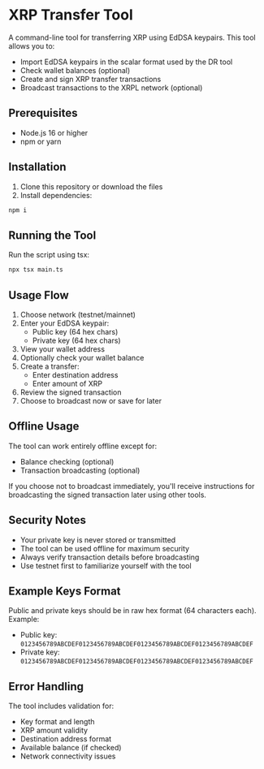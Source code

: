 # XRP Transfer Tool

A command-line tool for transferring XRP using EdDSA keypairs. This tool
allows you to:
- Import EdDSA keypairs in the scalar format used by the DR tool
- Check wallet balances (optional)
- Create and sign XRP transfer transactions
- Broadcast transactions to the XRPL network (optional)

## Prerequisites

- Node.js 16 or higher
- npm or yarn

## Installation

1. Clone this repository or download the files
2. Install dependencies:
```bash
npm i
```

## Running the Tool

Run the script using tsx:
```bash
npx tsx main.ts
```

## Usage Flow

1. Choose network (testnet/mainnet)
2. Enter your EdDSA keypair:
    - Public key (64 hex chars)
    - Private key (64 hex chars)
3. View your wallet address
4. Optionally check your wallet balance
5. Create a transfer:
    - Enter destination address
    - Enter amount of XRP
6. Review the signed transaction
7. Choose to broadcast now or save for later

## Offline Usage

The tool can work entirely offline except for:

- Balance checking (optional)
- Transaction broadcasting (optional)

If you choose not to broadcast immediately, you'll receive instructions for
broadcasting the signed transaction later using other tools.

## Security Notes

- Your private key is never stored or transmitted
- The tool can be used offline for maximum security
- Always verify transaction details before broadcasting
- Use testnet first to familiarize yourself with the tool

## Example Keys Format

Public and private keys should be in raw hex format (64 characters each).
Example:

- Public key:
`0123456789ABCDEF0123456789ABCDEF0123456789ABCDEF0123456789ABCDEF`
- Private key:
`0123456789ABCDEF0123456789ABCDEF0123456789ABCDEF0123456789ABCDEF`

## Error Handling

The tool includes validation for:

- Key format and length
- XRP amount validity
- Destination address format
- Available balance (if checked)
- Network connectivity issues
